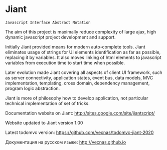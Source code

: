 Jiant
=====

    Javascript Interface Abstract Notation

The aim of this project is maximally reduce complexity of large ajax, high dynamic 
javascript project development and support. 

Initially Jiant provided means for modern auto-complete tools. Jiant eliminates usage of strings for UI elements identification as far as possible, replacing it by variables. It also moves linking of html elements to javascript variables from execution time to start time when possible.

Later evolution made Jiant covering all aspects of client UI framework, such as server connectivity, application states, event bus, data models, MVC implementation, templating, cross domain, dependency management, program logic abstraction.

Jiant is more of philosophy how to develop application, not particular technical implementation of set of tricks.

Documentation website on Jiant: http://sites.google.com/site/jiantscript/

Website updated to Jiant version 1.00

Latest todomvc version: https://github.com/vecnas/todomvc-jiant-2020

Документация на русском языке: http://vecnas.github.io
